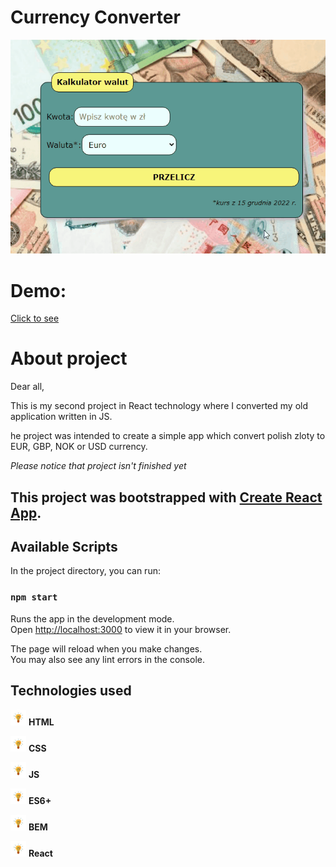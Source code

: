# Currency Converter

![gif](images/converter.gif)

# Demo: 
[Click to see](https://gosia-magdzik.github.io/kantor-react/)

# About project

Dear all, 

This is my second project in React technology where I converted my old application written in JS. 

he project was intended to create a simple app which convert polish zloty to EUR, GBP, NOK or USD currency.

*Please notice that project isn't finished yet*


## This project was bootstrapped with [Create React App](https://github.com/facebook/create-react-app).

## Available Scripts

In the project directory, you can run:

### `npm start`

Runs the app in the development mode.\
Open [http://localhost:3000](http://localhost:3000) to view it in your browser.

The page will reload when you make changes.\
You may also see any lint errors in the console.

## Technologies used

<img src="images/bulb.png" height="25"/> **HTML**

<img src="images/bulb.png" height="25"/> **CSS**

<img src="images/bulb.png" height="25"/> **JS** 

<img src="images/bulb.png" height="25"/> **ES6+**

<img src="images/bulb.png" height="25"/> **BEM**

<img src="images/bulb.png" height="25"/> **React**

